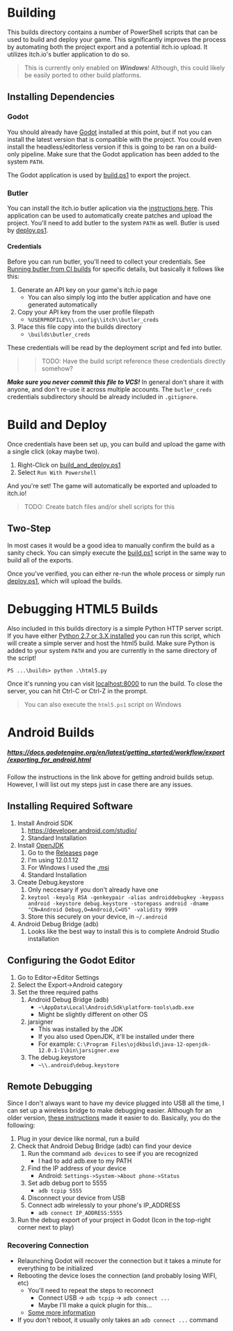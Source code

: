 # Building

This builds directory contains a number of PowerShell scripts that can be used to build and deploy your game.
This significantly improves the process by automating both the project export and a potential itch.io upload. It utilizes itch.io's butler application to do so.

> This is currently only enabled on ***Windows***! Although, this could likely be easily ported to other build platforms.

## Installing Dependencies

### Godot
You should already have [Godot](https://godotengine.org/) installed at this point, but if not you can install the latest version that is compatible with the project. You could even install the headless/editorless version if this is going to be ran on a build-only pipeline. Make sure that the Godot application has been added to the system `PATH`.

The Godot application is used by [build.ps1](./build.ps1) to export the project.

### Butler
You can install the itch.io butler aplication via the [instructions here](https://itch.io/docs/butler/). This application can be used to automatically create patches and upload the project. You'll need to add butler to the system `PATH` as well. Butler is used by [deploy.ps1](deploy.ps1).

#### Credentials
Before you can run butler, you'll need to collect your credentials. See [Running butler from CI builds](https://itch.io/docs/butler/login.html) for specific details, but basically it follows like this:

1. Generate an API key on your game's itch.io page
    - You can also simply log into the butler application and have one generated automatically
2. Copy your API key from the user profile filepath
    - `%USERPROFILE%\\.config\\itch\\butler_creds`
3. Place this file copy into the builds directory
    - `\builds\butler_creds`

These credentials will be read by the deployment script and fed into butler.

>> TODO: Have the build script reference these credentials directly somehow?

***Make sure you never commit this file to VCS!***
In general don't share it with anyone, and don't re-use it across multiple accounts. The `butler_creds` credentials subdirectory should be already included in  `.gitignore`.

# Build and Deploy
Once credentials have been set up, you can build and upload the game with a single click (okay maybe two).
1. Right-Click on [build_and_deploy.ps1](./build_and_deploy.ps1)
2. Select `Run With Powershell`

And you're set! The game will automatically be exported and uploaded to itch.io!

> TODO: Create batch files and/or shell scripts for this

## Two-Step
In most cases it would be a good idea to manually confirm the build as a sanity check. You can simply execute the [build.ps1](./build.ps1) script in the same way to build all of the exports.

Once you've verified, you can either re-run the whole process or simply run [deploy.ps1](./deploy.ps1), which will upload the builds.

# Debugging HTML5 Builds
Also included in this builds directory is a simple Python HTTP server script. If you have either [Python 2.7 or 3.X installed](https://www.python.org/downloads/) you can run this script, which will create a simple server and host the html5 build. Make sure Python is added to your system `PATH` and you are currently in the same directory of the script!

`PS ...\builds> python .\html5.py`

Once it's running you can visit [localhost:8000](http://localhost:8000) to run the build. To close the server, you can hit Ctrl-C or Ctrl-Z in the prompt.

> You can also execute the `html5.ps1` script on Windows

# Android Builds
##### https://docs.godotengine.org/en/latest/getting_started/workflow/export/exporting_for_android.html

Follow the instructions in the link above for getting android builds setup. However, I will list out my steps just in case there are any issues.

## Installing Required Software

1. Install Android SDK
    1. https://developer.android.com/studio/
    1. Standard Installation
1. Install [OpenJDK](https://github.com/ojdkbuild/ojdkbuild)
    1. Go to the [Releases](https://github.com/ojdkbuild/ojdkbuild/releases) page
    1. I'm using 12.0.1.12
    1. For Windows I used the [.msi](https://github.com/ojdkbuild/ojdkbuild/releases/download/12.0.1-1/java-12-openjdk-12.0.1.12-1.windows.ojdkbuild.x86_64.msi)
    1. Standard Installation
1. Create Debug.keystore
    1. Only neccesary if you don't already have one
    1. `keytool -keyalg RSA -genkeypair -alias androiddebugkey -keypass android -keystore debug.keystore -storepass android -dname "CN=Android Debug,O=Android,C=US" -validity 9999`
    1. Store this securely on your device, in `~/.android`
1. Android Debug Bridge (adb)
    1. Looks like the best way to install this is to complete Android Studio installation

## Configuring the Godot Editor

1. Go to Editor->Editor Settings
1. Select the Export->Android category
1. Set the three required paths
    1. Android Debug Bridge (adb)
        - `~\AppData\Local\Android\Sdk\platform-tools\adb.exe`
        - Might be slightly different on other OS
    1. jarsigner
        - This was installed by the JDK
        - If you also used OpenJDK, it'll be installed under there
        - For example: `C:\Program Files\ojdkbuild\java-12-openjdk-12.0.1-1\bin\jarsigner.exe`
    1. The debug.keystore
        - `~\\.android\debug.keystore`

## Remote Debugging

Since I don't always want to have my device plugged into USB all the time, I can set up a wireless bridge to make debugging easier. Although for an older version, [these instructions](http://codetuto.com/2016/06/godot-engine-remote-debug-live-edit/) made it easier to do. Basically, you do the following:

1. Plug in your device like normal, run a build
1. Check that Android Debug Bridge (adb) can find your device
    1. Run the command `adb devices` to see if you are recognized
        - I had to add adb.exe to my PATH
    1. Find the IP address of your device
        - Android: `Settings->System->About phone->Status`
    1. Set adb debug port to 5555
        - `adb tcpip 5555`
    1. Disconnect your device from USB
    1. Connect adb wirelessly to your phone's IP_ADDRESS
        - `adb connect IP_ADDRESS:5555`
1. Run the debug export of your project in Godot (Icon in the top-right corner next to play)

### Recovering Connection
- Relaunching Godot will recover the connection but it takes a minute for everything to be initialized
- Rebooting the device loses the connection (and probably losing WIFI, etc)
    - You'll need to repeat the steps to reconnect
        - Connect USB -> `adb tcpip` -> `adb connect ...`
        - Maybe I'll make a quick plugin for this...
    - [Some more information](https://stackoverflow.com/questions/29514151/how-to-automatically-adb-connect-to-a-device-over-wifi)
- If you don't reboot, it usually only takes an `adb connect ...` command
